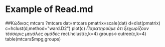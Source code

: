 # Example of Read.md
##Κώδικας mtcars
?mtcars
dat=mtcars
pmatrix=scale(dat)
d=dist(pmatrix)
c=hclust(d,method="ward.D2")
plot(c)
*Παρατηρούμε ότι ξεχωρίζουν τέσσερις μεγάλες ομάδες*
rect.hclust(c,k=4)
groups<-cutree(c,k=4)
table(mtcars$mpg,groups)
